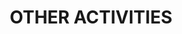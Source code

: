 ---
title: OTHER ACTIVITIES
intro: I have different experience of participating in various events and projects.
activities:
  - title: Hackathons
    text: |
      I've started in plenty of different hackathons like: HackYeah, BEST Hacks, Hack JAM
  - title: World Champion
    text: |
      In my long Taekwondo career, I've competed in many competitions with numerous successes. My biggest achievements are becoming the World Champion in patterns and Vice World Champion in sparring in 2021. I also hold several titles such as European, Polish, Czech, Belgian, and Swedish Champion.
  - title: Summer-camp counselor – TKD Dźwirzyno
    text: |
      During the past two years, I have served as a camp counselor twice for the summer camps organized by TKD Dźwirzyno club in Dźwirzyno. Over the course of each season of work, I have had the opportunity to work with approximately 200 children, instructing them in various sports such as windsurfing, kayaking, sailing, Taekwondo, and drone piloting.
  - title: President of the Scientific Student Society Pointer
    text: |
      We are a programming student society focused on:
      • Collaborative learning and knowledge sharing
      • Undertaking exciting projects
      • Preparing students for the job market
      • Participating in events like Hackathons and Game Jams
      • Collaborating with IT companies.
  - title: IT Projects
    text: |
      As an IT enthusiast, I have a portfolio of various programming projects, both completed and ongoing. My passion for technology drives me to constantly explore and develop new solutions.
  - title: Sport Club – TKD Dźwirzyno
    text: |
      I used to run a sport club in Dźwirzyno that shaped many young people who are now winning Polish Taekwondo Championships. The club still exists and is run by my close friend.
--- 